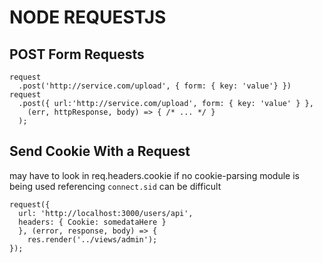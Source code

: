 # NODE REQUESTJS

## POST Form Requests
```
request
  .post('http://service.com/upload', { form: { key: 'value'} })
request
  .post({ url:'http://service.com/upload', form: { key: 'value' } },
    (err, httpResponse, body) => { /* ... */ }
  );
```

## Send Cookie With a Request
may have to look in req.headers.cookie if no cookie-parsing module is being used
referencing `connect.sid` can be difficult
```
request({
  url: 'http://localhost:3000/users/api',
  headers: { Cookie: somedataHere }
  }, (error, response, body) => {
    res.render('../views/admin');
});
```

